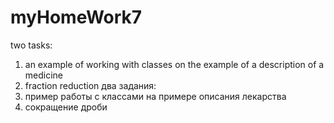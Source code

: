# myHomeWork7
two tasks:
1. an example of working with classes on the example of a description of a medicine
2. fraction reduction
два задания:
1. пример работы с классами на примере описания лекарства
2. сокращение дроби
